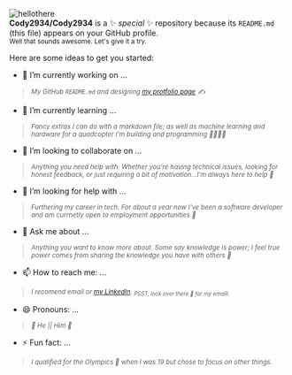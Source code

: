![hellothere](https://media3.giphy.com/media/Nx0rz3jtxtEre/giphy.gif)    
**Cody2934/Cody2934** is a ✨ _special_ ✨ repository because its `README.md` (this file) appears on your GitHub profile.    
<sup>Well that sounds awesome. Let's give it a try.<sup>

Here are some ideas to get you started:    

- 🔭 I’m currently working on ...    
> *<sup>My GitHub `README.md` and designing [my protfolio page](codylylebrown.com) :writing_hand:<sup>*
- 🌱 I’m currently learning ...    
> *<sup>Fancy extras I can do with a markdown file; as well as machine learning and hardware for a quadcopter I'm building and programming :helicopter::helicopter::helicopter::helicopter:<sup>*
- 👯 I’m looking to collaborate on ...    
> *<sup>Anything you need help with. Whether you're having technical issues, looking for honest feedback, or just requiring a bit of motivation...I'm always here to help :clap:<sup>*
- 🤔 I’m looking for help with ...    
> *<sup>Furthering my career in tech. For about a year now I've been a software developer and am currnetly open to employment opportunities :office:<sup>*
- 💬 Ask me about ...    
> *<sup>Anything you want to know more about. Some say knowledge is power; I feel true power comes from sharing the knowledge you have with others :muscle:<sup>*
- 📫 How to reach me: ...    
> *<sup>I recomend email or [my LinkedIn](https://www.linkedin.com/in/codylylebrown/). <sub>PSST, look over there :eyes: for my emaill.<sub><sup>*
- 😄 Pronouns: ...    
> *<sup>:boy: He || Him :man:<sup>*
- ⚡ Fun fact: ...    
> *<sup>I qualified for the Olympics :dart: when I was 19 but chose to focus on other things.<sup>*

